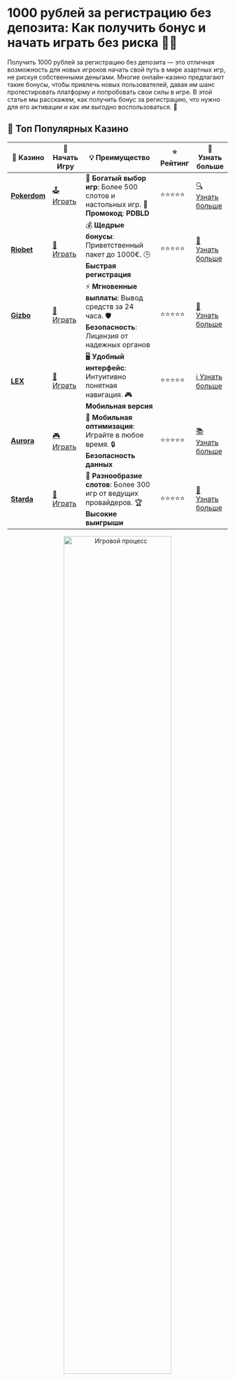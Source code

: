 # 1000 рублей за регистрацию без депозита: Как получить бонус и начать играть без риска 💸🎰

Получить 1000 рублей за регистрацию без депозита — это отличная возможность для новых игроков начать свой путь в мире азартных игр, не рискуя собственными деньгами. Многие онлайн-казино предлагают такие бонусы, чтобы привлечь новых пользователей, давая им шанс протестировать платформу и попробовать свои силы в игре. В этой статье мы расскажем, как получить бонус за регистрацию, что нужно для его активации и как им выгодно воспользоваться. 🎉

## 🌟 Топ Популярных Казино

| 🎲 **Казино** | 🔗 **Начать Игру** | 💡 **Преимущество** | ⭐ **Рейтинг** | 🔗 **Узнать больше** |
|--------------|---------------------|---------------------|----------------|----------------------|
| [**Pokerdom**](https://brandplay.link/4k77v2yx) | [🕹️ Играть](https://brandplay.link/4k77v2yx) | 🎉 **Богатый выбор игр**: Более 500 слотов и настольных игр. 🎁 **Промокод**: **PDBLD** | ⭐⭐⭐⭐⭐ | [🔍 Узнать больше](https://brandplay.link/4k77v2yx) |
| [**Riobet**](https://brandplay.link/7xBLTPyj) | [🎰 Играть](https://brandplay.link/7xBLTPyj) | 💰 **Щедрые бонусы**: Приветственный пакет до 1000€. 🕒 **Быстрая регистрация** | ⭐⭐⭐⭐⭐ | [📖 Узнать больше](https://brandplay.link/7xBLTPyj) |
| [**Gizbo**](https://brandplay.link/bprXw4YV) | [🎲 Играть](https://brandplay.link/bprXw4YV) | ⚡ **Мгновенные выплаты**: Вывод средств за 24 часа. 🛡️ **Безопасность**: Лицензия от надежных органов | ⭐⭐⭐⭐⭐ | [📝 Узнать больше](https://brandplay.link/bprXw4YV) |
| [**LEX**](https://brandplay.link/zW4hdDFV) | [🤑 Играть](https://brandplay.link/zW4hdDFV) | 🖥️ **Удобный интерфейс**: Интуитивно понятная навигация. 🎮 **Мобильная версия** | ⭐⭐⭐⭐⭐ | [ℹ️ Узнать больше](https://brandplay.link/zW4hdDFV) |
| [**Aurora**](https://10trafic-stat2.com/click/668546556bcc6313411604bd/6766/13032/subaccount) | [🎮 Играть](https://10trafic-stat2.com/click/668546556bcc6313411604bd/6766/13032/subaccount) | 📱 **Мобильная оптимизация**: Играйте в любое время. 🔒 **Безопасность данных** | ⭐⭐⭐⭐⭐ | [📚 Узнать больше](https://10trafic-stat2.com/click/668546556bcc6313411604bd/6766/13032/subaccount) |
| [**Starda**](https://brandplay.link/fB7xwRFL) | [🎯 Играть](https://brandplay.link/fB7xwRFL) | 🎰 **Разнообразие слотов**: Более 300 игр от ведущих провайдеров. 🏆 **Высокие выигрыши** | ⭐⭐⭐⭐⭐ | [🔎 Узнать больше](https://brandplay.link/fB7xwRFL) |

<div align="center">
    <img src="https://i.pinimg.com/originals/1d/b3/25/1db325483acbe642c6d4e6fdd73a4988.gif" alt="Игровой процесс" width="70%">
</div>

## 💎 Лучшие Бонусы и Акции

| 🎲 **Казино** | 🔗 **Начать Игру** | 💡 **Преимущество** | ⭐ **Рейтинг** | 🔗 **Узнать больше** |
|--------------|---------------------|---------------------|----------------|----------------------|
| [**Kometa**](https://brandplay.link/8ZymQJV8) | [🎰 Играть](https://brandplay.link/8ZymQJV8) | 🎁 **Эксклюзивные бонусы**: Регулярные акции и промо. 🔄 **Программы лояльности** | ⭐⭐⭐⭐☆ | [🔍 Узнать больше](https://brandplay.link/8ZymQJV8) |
| [**R7**](https://brandplay.link/bMd3Yjsw) | [🕹️ Играть](https://brandplay.link/bMd3Yjsw) | 🕒 **Круглосуточная поддержка**: Всегда на связи. 💸 **Высокие лимиты** | ⭐⭐⭐⭐☆ | [📖 Узнать больше](https://brandplay.link/bMd3Yjsw) |
| [**7K**](https://brandplay.link/BvQyFShp) | [🎲 Играть](https://brandplay.link/BvQyFShp) | 🌟 **Эксклюзивные бонусы**: Только для VIP игроков. 🎉 **Сезонные акции** | ⭐⭐⭐⭐☆ | [📝 Узнать больше](https://brandplay.link/BvQyFShp) |
| [**Kent**](https://brandplay.link/Fv2WP3js) | [🤑 Играть](https://brandplay.link/Fv2WP3js) | 📈 **Высокий RTP**: Более 98%. 💼 **Профессиональная поддержка** | ⭐⭐⭐⭐☆ | [ℹ️ Узнать больше](https://brandplay.link/Fv2WP3js) |
| [**1Xslots**](https://brandplay.link/hSB1khtr) | [🎮 Играть](https://brandplay.link/hSB1khtr) | 🎉 **Множество акций**: Еженедельные бонусы и турниры. 🛡️ **Безопасность** | ⭐⭐⭐⭐☆ | [📚 Узнать больше](https://brandplay.link/hSB1khtr) |
| [**Gama**](https://brandplay.link/j6NMKsDz) | [🎯 Играть](https://brandplay.link/j6NMKsDz) | 🔍 **Интуитивный интерфейс**: Легкость использования. 🏅 **Престижные турниры** | ⭐⭐⭐⭐☆ | [🔎 Узнать больше](https://brandplay.link/j6NMKsDz) |

<div align="center">
    <img src="https://i.pinimg.com/originals/1d/b3/25/1db325483acbe642c6d4e6fdd73a4988.gif" alt="Игровой процесс" width="70%">
</div>

## 🚀 Быстрые Выигрыши и Поддержка

| 🎲 **Казино** | 🔗 **Начать Игру** | 💡 **Преимущество** | ⭐ **Рейтинг** | 🔗 **Узнать больше** |
|--------------|---------------------|---------------------|----------------|----------------------|
| [**Onion**](https://brandplay.link/zBGRVpQ9) | [🎰 Играть](https://brandplay.link/zBGRVpQ9) | 🤑 **Низкие ставки**: Идеально для начинающих. 🔄 **Быстрые выводы** | ⭐⭐⭐⭐☆ | [🔍 Узнать больше](https://brandplay.link/zBGRVpQ9) |
| [**Чемпион**](https://temon-gter.cfd/go/lRq?p80412p304504pcc44t17455) | [🕹️ Играть](https://temon-gter.cfd/go/lRq?p80412p304504pcc44t17455) | 🏅 **Лояльная программа**: Награды за активность. 🎁 **Ежемесячные бонусы** | ⭐⭐⭐⭐☆ | [📖 Узнать больше](https://temon-gter.cfd/go/lRq?p80412p304504pcc44t17455) |
| [**Vavada**](https://vavadapartner.pro/?promo=ea5c9275-6854-4505-94fc-95ab18221945-linkb2) | [🎲 Играть](https://vavadapartner.pro/?promo=ea5c9275-6854-4505-94fc-95ab18221945-linkb2) | 🚀 **Быстрая регистрация**: Начните играть мгновенно. 🔐 **Безопасные транзакции** | ⭐⭐⭐⭐☆ | [📝 Узнать больше](https://vavadapartner.pro/?promo=ea5c9275-6854-4505-94fc-95ab18221945-linkb2) |
| [**Friends**](https://gofriends.kim/linkb2) | [🤑 Играть](https://gofriends.kim/linkb2) | 🤝 **Социальные игры**: Играйте с друзьями. 🌐 **Мультиплатформенность** | ⭐⭐⭐⭐☆ | [ℹ️ Узнать больше](https://gofriends.kim/linkb2) |
| [**1WIN**](https://brandplay.link/smXVpBbG) | [🎮 Играть](https://brandplay.link/smXVpBbG) | 🏆 **Спортивные ставки**: Широкий выбор видов спорта. 💵 **Высокие коэффициенты** | ⭐⭐⭐⭐☆ | [📚 Узнать больше](https://brandplay.link/smXVpBbG) |
| [**Drip**](https://drp-ircp01.com/c07e6a3db) | [🎯 Играть](https://drp-ircp01.com/c07e6a3db) | 🌐 **Инновационные игры**: Новейшие игровые технологии. 🛡️ **Высокая безопасность** | ⭐⭐⭐⭐☆ | [🔎 Узнать больше](https://drp-ircp01.com/c07e6a3db) |
| [**JoyCasino**](https://rpc30.call2me.pro/?/ru/registration?apkpop=0&partner=p24970p3291217pc98f) | [🎰 Играть](https://rpc30.call2me.pro/?/ru/registration?apkpop=0&partner=p24970p3291217pc98f) | 🎁 **Приятные бонусы**: Ежедневные акции и подарки. 🕹️ **Разнообразие игр** | ⭐⭐⭐⭐☆ | [🔍 Узнать больше](https://rpc30.call2me.pro/?/ru/registration?apkpop=0&partner=p24970p3291217pc98f) |

<div align="center">
    <img src="https://i.pinimg.com/originals/1d/b3/25/1db325483acbe642c6d4e6fdd73a4988.gif" alt="Игровой процесс" width="70%">
</div>
---

✨ **Выбирайте лучшее казино для себя и наслаждайтесь игрой! Удачи!** ✨

## Что такое бонус за регистрацию без депозита? 🎁

Бонус за регистрацию без депозита — это бесплатные деньги, которые казино предоставляет новым игрокам сразу после их регистрации. Для активации этого бонуса не требуется вносить депозит. Это позволяет игрокам испытать удачу на слотах, настольных играх или других азартных играх, не тратя свои средства. Чаще всего бонусы в размере 1000 рублей предоставляются в виде виртуальных средств, которые можно использовать для игры. 🎮

### Как получить 1000 рублей за регистрацию без депозита? 📝

Чтобы получить бонус в 1000 рублей, вам нужно выполнить несколько простых шагов:

1. **Выберите казино с бонусом без депозита** 💻  
   Начните с выбора надежного онлайн-казино, которое предлагает бонус за регистрацию без депозита. Убедитесь, что казино имеет хорошую репутацию, лицензировано и предлагает разнообразие игр.

2. **Зарегистрируйтесь на платформе** 🆕  
   После выбора казино перейдите на его сайт и создайте учетную запись. Для этого вам нужно будет ввести основные данные: имя, электронную почту и создать пароль.

3. **Подтвердите учетную запись** ✅  
   Для получения бонуса, как правило, необходимо подтвердить свою учетную запись через электронную почту или с помощью СМС-кода.

4. **Активируйте бонус** 🎁  
   После успешной регистрации бонус будет автоматически зачислен на ваш счет, или для его активации может потребоваться ввести промокод. Важно внимательно прочитать условия, чтобы узнать, как правильно получить бонус.

5. **Начните играть!** 🎰  
   После получения бонуса 1000 рублей вы можете использовать эти деньги для ставок в играх казино. Играть можно на виртуальные деньги, и в случае удачи вы можете выиграть реальные средства.

## Виды бонусов за регистрацию без депозита 💡

1. **Бонусы в виде фриспинов** 🎰  
   Вместо 1000 рублей некоторые казино предлагают бонусы в виде бесплатных вращений на игровых автоматах. Это также дает возможность выиграть реальные деньги, не внося депозит.

2. **Бонусы на реальные деньги** 💵  
   Многие казино предоставляют бонусы именно в виде 1000 рублей или их эквивалента. Эти деньги можно использовать для ставок на различных играх, таких как слоты, рулетка или покер.

3. **Бонусы в виде бесплатных турнирных билетов** 🏆  
   Некоторые онлайн-казино предоставляют бонусы в виде бесплатных билетов на участие в турнирах, где можно соревноваться за призы и выиграть реальные деньги.

## Как выгодно использовать бонус за регистрацию? 🏆

Получив 1000 рублей без депозита, важно знать, как правильно использовать эти деньги, чтобы увеличить свои шансы на выигрыш:

1. **Изучите условия бонуса** 📜  
   Прежде чем начать игру, внимательно ознакомьтесь с условиями бонуса. Некоторые казино могут иметь требования по ставкам (вейджер), которые нужно выполнить, прежде чем вы сможете вывести выигрыши. Узнайте, на какие игры можно использовать бонус и какие ограничения существуют.

2. **Играйте в слоты с высоким RTP** 🎰  
   Если вы хотите увеличить шансы на выигрыш, выбирайте слоты с высоким коэффициентом отдачи (RTP). Это означает, что эти игры более вероятно принесут вам прибыль в долгосрочной перспективе.

3. **Используйте бонус на различных играх** 🎲  
   Помимо слотов, вы можете использовать бонус на настольные игры, такие как рулетка, блэкджек или покер. Это даст вам возможность лучше освоиться с различными видами азартных игр.

4. **Не забывайте про ограничения на вывод** 💸  
   Убедитесь, что вы понимаете все условия вывода выигрыша. В некоторых казино существуют ограничения на вывод средств, полученных с бонуса. Возможно, вам нужно будет сделать определенное количество ставок, прежде чем можно будет вывести деньги.

## Преимущества бонуса за регистрацию без депозита 🌟

1. **Никаких рисков** 💸  
   Бонус без депозита — это шанс начать игру без вложений. Вы можете испытать удачу в разных играх без страха потерять свои деньги.

2. **Возможность выиграть реальные деньги** 🏆  
   Несмотря на то, что вы не вкладываете свои средства, с бонусом можно выиграть реальные деньги. Если вам повезет, вы можете даже вывести эти средства на свою карту.

3. **Отличный способ познакомиться с казино** 🔍  
   Получив бонус, вы сможете понять, насколько комфортно вам играть в данном казино. Вы сможете оценить интерфейс, качество обслуживания и разнообразие игр.

4. **Доступ к разнообразным играм** 🎮  
   После регистрации и получения бонуса у вас будет возможность попробовать разные игры, такие как слоты, рулетку, блэкджек и покер.

## Недостатки бонуса за регистрацию без депозита ⚠️

1. **Ограниченные возможности вывода** 💳  
   Некоторые казино имеют строгие условия по выводу выигрышей, полученных с бонуса. Вы должны выполнить определенные требования по ставкам (вейджер), прежде чем сможете вывести средства.

2. **Время на активацию бонуса** ⏳  
   Некоторые казино могут потребовать дополнительное время для активации бонуса или могут ограничить его срок действия. Убедитесь, что вы успеете использовать бонус до его истечения.

3. **Ограничения на игры** 🚫  
   В некоторых казино бонусы могут быть ограничены для использования только на определенные игры. Это может ограничить ваш выбор и повлиять на стратегию игры.

## Заключение

1000 рублей за регистрацию без депозита — это отличный способ начать свой путь в онлайн-казино без финансовых рисков. Такой бонус дает возможность испытать удачу в различных играх, научиться стратегиям и, возможно, выиграть реальные деньги. Главное — внимательно читать условия, чтобы знать, как правильно использовать бонус и как избежать неприятных сюрпризов.

**Получите бонус 1000 рублей за регистрацию без депозита и начните играть прямо сейчас!** 🎉💰
